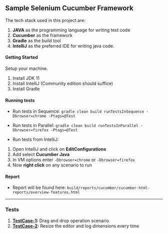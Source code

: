 ## Sample Selenium Cucumber Framework

The tech stack used in this project are:
1. **JAVA** as the programming language for writing test code
2. **Cucumber** as the framework
3. **Gradle** as the build tool
4. **IntelliJ** as the preferred IDE for writing java code.

#### Getting Started
Setup your machine.
1. Install JDK 11
2. Install IntelliJ (Community edition should suffice)
3. Install Gradle

#### Running tests
* Run tests in Sequence: ```gradle clean build runTestsInSequence -Dbrowser=chrome -Ptags=@Test```
* Run tests in Parallel: ```gradle clean build runTestsInParallel -Dbrowser=firefox -Ptags=@Test```

* Run tests from IntelliJ: 
1. Open IntelliJ and click on **EditConfigurations**
2. Add select **Cucumber Java**
3. In VM options enter ```-Dbrowser=chrome``` or ```-Dbrowser=firefox```
4. Now **right click** on any scenario to run

#### Report
* Report will be found here: ```build/reports/cucumber/cucumber-html-reports/overview-features.html```
---

### Tests
1. **[TestCase-1](https://github.com/vinaykumarvvs/sample-selenium-cucumber-framework/blob/master/src/test/resources/features/DemoQADragAndDrop.feature):** Drag and drop operation scenario
2. **[TestCase-2](https://github.com/vinaykumarvvs/sample-selenium-cucumber-framework/blob/master/src/test/resources/features/DemoQAResize.feature#L13):** Resize the editor and log dimensions every time

